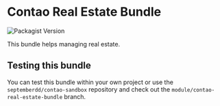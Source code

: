 # Contao Real Estate Bundle

![Packagist Version](https://img.shields.io/packagist/v/september-werbeagentur/contao-real-estate-bundle)


This bundle helps managing real estate. 

## Testing this bundle

You can test this bundle within your own project or use the
`septemberdd/contao-sandbox` repository and check out the
`module/contao-real-estate-bundle` branch.

